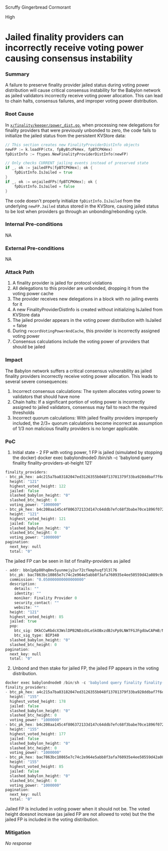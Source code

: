 Scruffy Gingerbread Cormorant

High

# Jailed finality providers can incorrectly receive voting power causing consensus instability

### Summary

A failure to preserve finality provider jailed status during voting power distribution will cause critical consensus instability for the Babylon network as jailed validators incorrectly receive voting power allocation. This can lead to chain halts, consensus failures, and improper voting power distribution.


### Root Cause

In [`x/finality/keeper/power_dist.go`](https://github.com/sherlock-audit/2024-12-babylon/blob/main/babylon/x/finality/keeper/power_dist_change.go#L174), when processing new delegations for finality providers that were previously unbonded to zero, the code fails to initialize the jailed status from the persistent KVStore data:

```go
// This section creates new FinalityProviderDistInfo objects
newFP := k.loadFP(ctx, fpByBtcPkHex, fpBTCPKHex)
fpDistInfo := ftypes.NewFinalityProviderDistInfo(newFP)

// Only checks CURRENT jailing events instead of preserved state
if _, ok := jailedFPs[fpBTCPKHex]; ok {
    fpDistInfo.IsJailed = true
}
if _, ok := unjailedFPs[fpBTCPKHex]; ok {
    fpDistInfo.IsJailed = false
}
```

The code doesn't properly initialize `fpDistInfo.IsJailed` from the underlying `newFP.Jailed` status stored in the KVStore, causing jailed status to be lost when providers go through an unbonding/rebonding cycle.



### Internal Pre-conditions

NA

### External Pre-conditions

NA

### Attack Path


1. A finality provider is jailed for protocol violations
2. All delegations to this provider are unbonded, dropping it from the voting power cache
3. The provider receives new delegations in a block with no jailing events for it
4. A new FinalityProviderDistInfo is created without initializing IsJailed from KVStore data
5. The jailed provider appears in the voting power distribution with IsJailed = false
6. During `recordVotingPowerAndCache`, this provider is incorrectly assigned voting power
7. Consensus calculations include the voting power of providers that should be jailed

### Impact

The Babylon network suffers a critical consensus vulnerability as jailed finality providers incorrectly receive voting power allocation. This leads to several severe consequences:

1. Incorrect consensus calculations: The system allocates voting power to validators that should have none
2. Chain halts: If a significant portion of voting power is incorrectly assigned to jailed validators, consensus may fail to reach the required thresholds
3. Incorrect quorum calculations: With jailed finality providers improperly included, the 2/3+ quorum calculations become incorrect as assumption of 1/3 non malicious finality providers is no longer applicable.


### PoC

1. Initial state - 2 FP with voting power, 1 FP is jailed (simulated by stopping the docker)
docker exec babylondnode0 /bin/sh -c 'babylond query finality finality-providers-at-height 121'

```go
finality_providers:
- btc_pk_hex: a4c215a7ba83182047ed3126355b048f13781379f33ba928ddbaf7f6d192661b
  height: "121"
  highest_voted_height: 122
  jailed: false
  slashed_babylon_height: "0"
  slashed_btc_height: 0
  voting_power: "1000000"
- btc_pk_hex: b4c208aa145c4f806372133d147c64ddb7efc68f3babe70ce1896f072a9a09fe
  height: "121"
  highest_voted_height: 121
  jailed: false
  slashed_babylon_height: "0"
  slashed_btc_height: 0
  voting_power: "1000000"
pagination:
  next_key: null
  total: "0"
```

The jailed FP can be seen in list of  finality-providers as jailed
```go
- addr: bbn1p6p80hq8mv5yunmejy2ur72cfkmphvqf3l3l76
  btc_pk: bac7863bc10865e7c74c2e964e5abb8f3afa760935e4ee50559d42a089c9d574
  commission: "0.050000000000000000"
  description:
    details: ""
    identity: ""
    moniker: Finality Provider 0
    security_contact: ""
    website: ""
  height: "121"
  highest_voted_height: 85
  jailed: true
  pop:
    btc_sig: DKkCCwRbdcX3WslDPB2NDzdXLeSkOBxzdBJsPp9LNW7FGJFgdUwCAPmB/Nxe5eOeG+cldzcRRbmJ3ztQzCUPjw==
    btc_sig_type: BIP340
  slashed_babylon_height: "0"
  slashed_btc_height: 0
pagination:
  next_key: null
  total: "0"
```

2. Unbond and then stake for jailed FP, the jailed FP appears in the voting distribution.
```go
docker exec babylondnode0 /bin/sh -c 'babylond query finality finality-providers-at-height 155'
finality_providers:
- btc_pk_hex: a4c215a7ba83182047ed3126355b048f13781379f33ba928ddbaf7f6d192661b
  height: "155"
  highest_voted_height: 178
  jailed: false
  slashed_babylon_height: "0"
  slashed_btc_height: 0
  voting_power: "1000000"
- btc_pk_hex: b4c208aa145c4f806372133d147c64ddb7efc68f3babe70ce1896f072a9a09fe
  height: "155"
  highest_voted_height: 177
  jailed: false
  slashed_babylon_height: "0"
  slashed_btc_height: 0
  voting_power: "1000000"
- btc_pk_hex: bac7863bc10865e7c74c2e964e5abb8f3afa760935e4ee50559d42a089c9d574
  height: "155"
  highest_voted_height: 85
  jailed: false
  slashed_babylon_height: "0"
  slashed_btc_height: 0
  voting_power: "1000000"
pagination:
  next_key: null
  total: "0"
```

Jailed FP is included in voting power when it should not be. The voted height doesnot increase (as jailed FP are not allowed to vote) but the the jailed FP is included in the voting distribution.


### Mitigation

_No response_